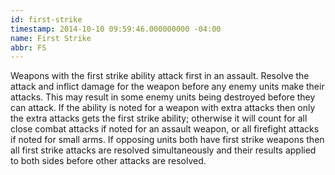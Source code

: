 ```yaml
---
id: first-strike
timestamp: 2014-10-10 09:59:46.000000000 -04:00
name: First Strike
abbr: FS
---
```

<p>Weapons with the first strike ability attack first in an assault. Resolve the attack and inflict damage for the weapon before any enemy units make their attacks. This may result in some enemy units being destroyed before they can attack. If the ability is noted for a weapon with extra attacks then only the extra attacks gets the first strike ability; otherwise it will count for all close combat attacks if noted for an assault weapon, or all firefight attacks if noted for small arms. If opposing units both have first strike weapons then all first strike attacks are resolved simultaneously and their results applied to both sides before other attacks are resolved.</p>